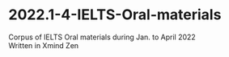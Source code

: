 # 2022.1-4-IELTS-Oral-materials
Corpus of IELTS Oral materials during Jan. to April 2022<br>
Written in Xmind Zen
